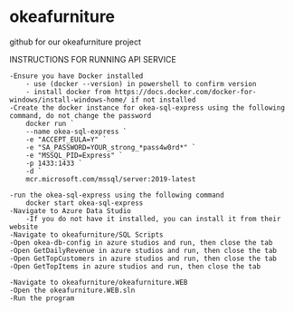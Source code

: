 # okeafurniture
github for our okeafurniture project


INSTRUCTIONS FOR RUNNING API SERVICE
	
	-Ensure you have Docker installed
		- use (docker --version) in powershell to confirm version
		- install docker from https://docs.docker.com/docker-for-windows/install-windows-home/ if not installed
	-Create the docker instance for okea-sql-express using the following command, do not change the password
		docker run `
		--name okea-sql-express `
		-e "ACCEPT_EULA=Y" `
		-e "SA_PASSWORD=YOUR_strong_*pass4w0rd*" `
		-e "MSSQL_PID=Express" `
		-p 1433:1433 `
		-d `
		mcr.microsoft.com/mssql/server:2019-latest

	-run the okea-sql-express using the following command
		docker start okea-sql-express
	-Navigate to Azure Data Studio
		-If you do not have it installed, you can install it from their website
	-Navigate to okeafurniture/SQL Scripts
	-Open okea-db-config in azure studios and run, then close the tab
	-Open GetDailyRevenue in azure studios and run, then close the tab
	-Open GetTopCustomers in azure studios and run, then close the tab
	-Open GetTopItems in azure studios and run, then close the tab

	-Navigate to okeafurniture/okeafurniture.WEB
	-Open the okeafurniture.WEB.sln
	-Run the program
